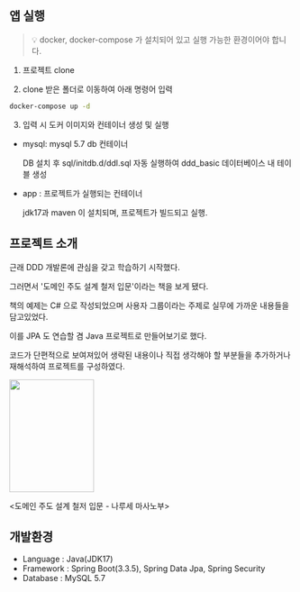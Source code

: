 ## 앱 실행
> 💡 docker, docker-compose 가 설치되어 있고 실행 가능한 환경이어야 합니다.

1. 프로젝트 clone

2. clone 받은 폴더로 이동하여 아래 명령어 입력

  ```bash
  docker-compose up -d
  ```
3. 입력 시 도커 이미지와 컨테이너 생성 및 실행

* mysql: mysql 5.7 db 컨테이너

  DB 설치 후 sql/initdb.d/ddl.sql 자동 실행하여 ddd_basic 데이터베이스 내 테이블 생성

* app : 프로젝트가 실행되는 컨테이너

  jdk17과 maven 이 설치되며, 프로젝트가 빌드되고 실행.


## 프로젝트 소개
근래 DDD 개발론에 관심을 갖고 학습하기 시작했다.

그러면서 '도메인 주도 설계 철저 입문'이라는 책을 보게 됐다.

책의 예제는 C# 으로 작성되었으며 사용자 그룹이라는 주제로 실무에 가까운 내용들을 담고있었다.

이를 JPA 도 연습할 겸 Java 프로젝트로 만들어보기로 했다. 

코드가 단편적으로 보여져있어 생략된 내용이나 직접 생각해야 할 부분들을 추가하거나 재해석하여 프로젝트를 구성하였다.




<img src="https://github.com/user-attachments/assets/e707b929-1e8e-4117-8eed-84afa2ae632a" width="150" height="200">

<도메인 주도 설계 철저 입문 - 나루세 마사노부>

## 개발환경
* Language : Java(JDK17)
* Framework : Spring Boot(3.3.5), Spring Data Jpa, Spring Security
* Database : MySQL 5.7
